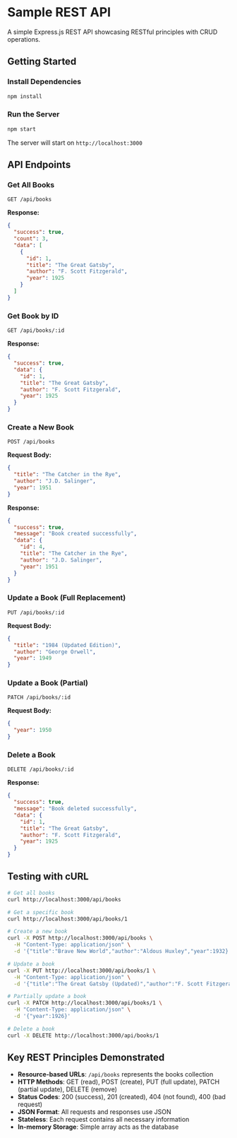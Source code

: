 # Sample REST API

A simple Express.js REST API showcasing RESTful principles with CRUD operations.

## Getting Started

### Install Dependencies
```bash
npm install
```

### Run the Server
```bash
npm start
```

The server will start on `http://localhost:3000`

## API Endpoints

### Get All Books
```
GET /api/books
```

**Response:**
```json
{
  "success": true,
  "count": 3,
  "data": [
    {
      "id": 1,
      "title": "The Great Gatsby",
      "author": "F. Scott Fitzgerald",
      "year": 1925
    }
  ]
}
```

### Get Book by ID
```
GET /api/books/:id
```

**Response:**
```json
{
  "success": true,
  "data": {
    "id": 1,
    "title": "The Great Gatsby",
    "author": "F. Scott Fitzgerald",
    "year": 1925
  }
}
```

### Create a New Book
```
POST /api/books
```

**Request Body:**
```json
{
  "title": "The Catcher in the Rye",
  "author": "J.D. Salinger",
  "year": 1951
}
```

**Response:**
```json
{
  "success": true,
  "message": "Book created successfully",
  "data": {
    "id": 4,
    "title": "The Catcher in the Rye",
    "author": "J.D. Salinger",
    "year": 1951
  }
}
```

### Update a Book (Full Replacement)
```
PUT /api/books/:id
```

**Request Body:**
```json
{
  "title": "1984 (Updated Edition)",
  "author": "George Orwell",
  "year": 1949
}
```

### Update a Book (Partial)
```
PATCH /api/books/:id
```

**Request Body:**
```json
{
  "year": 1950
}
```

### Delete a Book
```
DELETE /api/books/:id
```

**Response:**
```json
{
  "success": true,
  "message": "Book deleted successfully",
  "data": {
    "id": 1,
    "title": "The Great Gatsby",
    "author": "F. Scott Fitzgerald",
    "year": 1925
  }
}
```

## Testing with cURL

```bash
# Get all books
curl http://localhost:3000/api/books

# Get a specific book
curl http://localhost:3000/api/books/1

# Create a new book
curl -X POST http://localhost:3000/api/books \
  -H "Content-Type: application/json" \
  -d '{"title":"Brave New World","author":"Aldous Huxley","year":1932}'

# Update a book
curl -X PUT http://localhost:3000/api/books/1 \
  -H "Content-Type: application/json" \
  -d '{"title":"The Great Gatsby (Updated)","author":"F. Scott Fitzgerald","year":1925}'

# Partially update a book
curl -X PATCH http://localhost:3000/api/books/1 \
  -H "Content-Type: application/json" \
  -d '{"year":1926}'

# Delete a book
curl -X DELETE http://localhost:3000/api/books/1
```

## Key REST Principles Demonstrated

- **Resource-based URLs**: `/api/books` represents the books collection
- **HTTP Methods**: GET (read), POST (create), PUT (full update), PATCH (partial update), DELETE (remove)
- **Status Codes**: 200 (success), 201 (created), 404 (not found), 400 (bad request)
- **JSON Format**: All requests and responses use JSON
- **Stateless**: Each request contains all necessary information
- **In-memory Storage**: Simple array acts as the database

